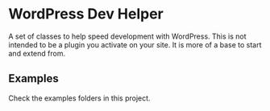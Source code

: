 # WordPress Dev Helper

A set of classes to help speed development with WordPress. This is not intended to be a plugin you activate on your site. It is more of a base to start and extend from.

## Examples

Check the examples folders in this project.